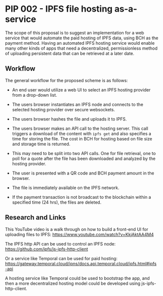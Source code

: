 # PIP 002 - IPFS file hosting as-a-service
The scope of this proposal is to suggest an implementation for a web service
that would automate the paid hosting of IPFS data, using BCH as the payment
method. Having an automated IPFS hosting service would enable many other kinds
of apps that need a decentralized, permissionless method of uploading
persistent data that can be retrieved at a later date.

## Workflow
The general workflow for the proposed scheme is as follows:

- An end user would utilize a web UI to select an IPFS hosting provider
from a drop-down list.

- The users browser instantiates an IPFS node and connects to the selected hosting provider over secure websockets.

- The users browser hashes the file and uploads it to IPFS.

- The users browser makes an API call to the hosting server. This call triggers a download of the content with `ipfs get` and also specifies a time for storing the file. The cost in BCH for hosting based on file size and storage time is returned.
 - This may need to be split into two API calls. One for file retrieval, one to poll for a quote after the file has been downloaded and analyzed by the hosting provider.

- The user is presented with a QR code and BCH payment amount in the browser.

- The file is immediately available on the IPFS network.

- If the payment transaction is not broadcast to the blockchain within a
specified time (24 hrs), the files are deleted. 

## Research and Links
This YouTube video is a walk through on how to build a front-end UI for uploading files to IPFS:
https://www.youtube.com/watch?v=KkjAktAA4M4

The IPFS http API can be used to control an IPFS node:
https://github.com/ipfs/js-ipfs-http-client

Or a service like Temporal can be used for paid hosting:
https://gateway.temporal.cloud/ipns/docs.api.temporal.cloud/ipfs.html#ipfs-api

A hosting service like Temporal could be used to bootstrap the app, and then a more decentralized hosting model could be developed using js-ipfs-http-client.
